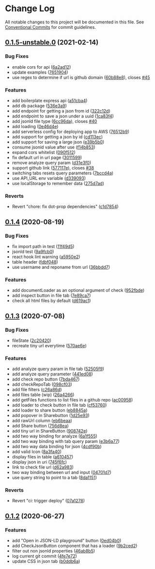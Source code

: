 # Change Log

All notable changes to this project will be documented in this file.
See [Conventional Commits](https://conventionalcommits.org) for commit guidelines.

## [0.1.5-unstable.0](https://github.com/gjgd/jsonld-checker/compare/v0.1.4...v0.1.5-unstable.0) (2021-02-14)


### Bug Fixes

* enable cors for api ([6a2ad12](https://github.com/gjgd/jsonld-checker/commit/6a2ad121ff6f7593ad2d71a6334b1c08f166439c))
* update examples ([7651904](https://github.com/gjgd/jsonld-checker/commit/7651904cdbe56e5c0e9fb2887ea4a1cae9aab1f0))
* use regex to determine if url is github domain ([60b88e8](https://github.com/gjgd/jsonld-checker/commit/60b88e86dd166bcdb486baf3da94f04df86efe34)), closes [#45](https://github.com/gjgd/jsonld-checker/issues/45)


### Features

* add boilerplate express api ([a51cba4](https://github.com/gjgd/jsonld-checker/commit/a51cba4e7936ae73ed159edd22f71a8e8489bd91))
* add db package ([536e3a9](https://github.com/gjgd/jsonld-checker/commit/536e3a90c9a71f8b84ab2c11b69d16e6f70833ca))
* add endpoint for getting a json from id ([322c12d](https://github.com/gjgd/jsonld-checker/commit/322c12d33908a0dd5df7cfbb7270f46e3adcb860))
* add endpoint to save a json under a uuid ([1ca83f4](https://github.com/gjgd/jsonld-checker/commit/1ca83f4e772142886dbc768699fc762674367b50))
* add jsonld file type ([6cc96da](https://github.com/gjgd/jsonld-checker/commit/6cc96da9d6f23e8f9ca14f539753e902c773758d)), closes [#40](https://github.com/gjgd/jsonld-checker/issues/40)
* add loading ([0e46d4e](https://github.com/gjgd/jsonld-checker/commit/0e46d4ee3a11285ab751919fed43e216130e9ea2))
* add serverless config for deploying app to AWS ([76512b9](https://github.com/gjgd/jsonld-checker/commit/76512b9adcbbf0a1af2c11b78883eb87ece6821d))
* add support for getting a json by id ([cd113ec](https://github.com/gjgd/jsonld-checker/commit/cd113ec139c22fcb71108b2df1a766066e77e2d6))
* add support for saving a large json ([e39b5b0](https://github.com/gjgd/jsonld-checker/commit/e39b5b0ec043025954ce6aa9ed2010baa084ebc1))
* consume jsonid value after use ([f14b853](https://github.com/gjgd/jsonld-checker/commit/f14b8537019bafbbc67948eabc2b385ed2b67d12))
* expand cors whitelist ([090f512](https://github.com/gjgd/jsonld-checker/commit/090f512c8f6060efa126c931f2ae2cb7e77dc4f0))
* fix default url in url page ([3011599](https://github.com/gjgd/jsonld-checker/commit/3011599a03b5ee4289817b8f1cd2e95c1fb4a81a))
* remove analyze query param ([d31e3f0](https://github.com/gjgd/jsonld-checker/commit/d31e3f0aeca13c73d1734c7d4f56f53eef4a69ac))
* support github link ([577117e](https://github.com/gjgd/jsonld-checker/commit/577117eb7c91fdd361209af79db37fcb7ebed705)), closes [#38](https://github.com/gjgd/jsonld-checker/issues/38)
* switching tabs resets query parameters ([7bccd4a](https://github.com/gjgd/jsonld-checker/commit/7bccd4a193cbae182392127ff86f5c37d32337b8))
* use API_URL env variable ([d339093](https://github.com/gjgd/jsonld-checker/commit/d3390938d21e10d394988fe363b85b8f7aac5aac))
* use localStorage to remember data ([275d7ad](https://github.com/gjgd/jsonld-checker/commit/275d7ad826a45841cece30b5e5791e13d87371a8))


### Reverts

* Revert "chore: fix dot-prop dependencies" ([c1d7854](https://github.com/gjgd/jsonld-checker/commit/c1d78540c3f58b831a808bce809448c7019d3a36))





## [0.1.4](https://github.com/gjgd/jsonld-checker/compare/v0.1.3...v0.1.4) (2020-08-19)


### Bug Fixes

* fix import path in test ([11f49d5](https://github.com/gjgd/jsonld-checker/commit/11f49d50408197fbd1120189dc867128c1548597))
* jsonld test ([9a9fcb0](https://github.com/gjgd/jsonld-checker/commit/9a9fcb0bff951887503df2434735dcd8cf46e038))
* react hook lint warning ([a5950e2](https://github.com/gjgd/jsonld-checker/commit/a5950e2ba977988a90c3d745beefb754e206a686))
* table header ([fdbf048](https://github.com/gjgd/jsonld-checker/commit/fdbf048dff64a154277d162a1a32303ee1963fb9))
* use username and reponame from url ([36bbdd7](https://github.com/gjgd/jsonld-checker/commit/36bbdd7a3c090335cf65306f06e0932b871a19f1))


### Features

* add documentLoader as an optional argument of check ([952fbde](https://github.com/gjgd/jsonld-checker/commit/952fbde8ba44629c2387a42e072e613757f98727))
* add inspect button in file tab ([7e89ca7](https://github.com/gjgd/jsonld-checker/commit/7e89ca718a597f14fa895a2a776b75e2986f392b))
* check all html files by default ([d619ac1](https://github.com/gjgd/jsonld-checker/commit/d619ac17240b766eabce2d44b928997ff60069ed))





## [0.1.3](https://github.com/gjgd/jsonld-checker/compare/v0.1.2...v0.1.3) (2020-07-08)


### Bug Fixes

* fileState ([2c20420](https://github.com/gjgd/jsonld-checker/commit/2c204207f8157fd61c2fde8a46b75ac41a1dc8be))
* recreate tiny url everytime ([570ae6e](https://github.com/gjgd/jsonld-checker/commit/570ae6ebd0ee8731fdb804f89bbcb70aeabbde71))


### Features

* add analyze query param in file tab ([52505f9](https://github.com/gjgd/jsonld-checker/commit/52505f90d8009c4c14486349699561e200a45e9a))
* add analyze query parameter ([441ed08](https://github.com/gjgd/jsonld-checker/commit/441ed081ef694a79d9ea0ad532f688abfb7e8294))
* add check repo button ([7bda467](https://github.com/gjgd/jsonld-checker/commit/7bda467c8b61b1e043f4a4aebe47f103c106036f))
* add checkRepoTab ([098cf03](https://github.com/gjgd/jsonld-checker/commit/098cf03d2cf9f277a6640efb31714cf06fa115f0))
* add file filters ([c26a86d](https://github.com/gjgd/jsonld-checker/commit/c26a86d5a022a1a35f250807d771dd87da50f4ad))
* add files table (wip) ([26a4266](https://github.com/gjgd/jsonld-checker/commit/26a4266b1baf3dab790b72e5a455e6978e8b205f))
* add getFiles functions to list files in a github repo ([ac00958](https://github.com/gjgd/jsonld-checker/commit/ac0095834315888ab4a9a4d6a14108ca1e36a7c7))
* add loader to check button in file tab ([cf53760](https://github.com/gjgd/jsonld-checker/commit/cf53760cfc7f8e4df0a6fa8135b33a26330990bb))
* add loader to share button ([eb8845a](https://github.com/gjgd/jsonld-checker/commit/eb8845aa02843e134097bf06a2dba7f27baaf8c9))
* add popover in Sharebutton ([1d25e93](https://github.com/gjgd/jsonld-checker/commit/1d25e93a35d63fa86d63c8f3c471d79cb1e9ff92))
* add rawUrl column ([eb6beaa](https://github.com/gjgd/jsonld-checker/commit/eb6beaa6bbd86d110a711d8fbed3f931c0f59e91))
* add Share button ([756d8ea](https://github.com/gjgd/jsonld-checker/commit/756d8ea6428a7edc944669971030e5a9a7867a4f))
* add tiny url in ShareButton ([908742e](https://github.com/gjgd/jsonld-checker/commit/908742e32e43ccb411d819b020866771ee1f7198))
* add two way binding for analyze ([6a1f555](https://github.com/gjgd/jsonld-checker/commit/6a1f55556026ce8fe457fb07b179cb2dee2e0624))
* add two way binding with tab query param ([e3b6a77](https://github.com/gjgd/jsonld-checker/commit/e3b6a772c28b5c0a439644d317c5a966a90bb34d))
* add two way data binding for json ([4cdf90b](https://github.com/gjgd/jsonld-checker/commit/4cdf90b8de5bbef7862ecdd1420f83fef1116e2d))
* add valid Icon ([8a3fa40](https://github.com/gjgd/jsonld-checker/commit/8a3fa40ef6afa63c7c8ddb44590394df306bf2c4))
* display files in table ([a610457](https://github.com/gjgd/jsonld-checker/commit/a610457cb9ce536dba72644017e414eaf86cc9e5))
* display json in uri ([745f6fc](https://github.com/gjgd/jsonld-checker/commit/745f6fcab6b224ca0854ee4c837080268a7b6234))
* link to check file url ([d62a983](https://github.com/gjgd/jsonld-checker/commit/d62a9835d2c90e0e6ca3ec6a7acaa5e0922d718f))
* two way binding between url and input ([04701d7](https://github.com/gjgd/jsonld-checker/commit/04701d7a4fbdf5fd60d66cfb5e888c6512b8db37))
* use query string to point to a tab ([8da1151](https://github.com/gjgd/jsonld-checker/commit/8da1151a695755de4e4c397b4b3d01965b79db2a))


### Reverts

* Revert "ci: trigger deploy" ([07a1278](https://github.com/gjgd/jsonld-checker/commit/07a127899fbdae24293daf47cb06343f31bce509))





## [0.1.2](https://github.com/gjgd/jsonld-checker/compare/v0.1.1...v0.1.2) (2020-06-27)


### Features

* add "Open in JSON-LD playground" button ([0ed04b0](https://github.com/gjgd/jsonld-checker/commit/0ed04b05b474dbf1f055afee6fa95a91c274b2ce))
* add CheckJsonButton component that has a loader ([9b2ced2](https://github.com/gjgd/jsonld-checker/commit/9b2ced22d08b40aa418e2d85ca7eaeede936fecd))
* filter out non jsonld properties ([46ab8b5](https://github.com/gjgd/jsonld-checker/commit/46ab8b525595292f375c219dc819255167962f0e))
* log current git commit ([4fe7e72](https://github.com/gjgd/jsonld-checker/commit/4fe7e7203fc6b37ea9ab0ff5a5829cea4b735fc6))
* update CSS in json tab ([b0ddb6a](https://github.com/gjgd/jsonld-checker/commit/b0ddb6aff7d4d5cecbf12e3bd25f45af739cf365))
